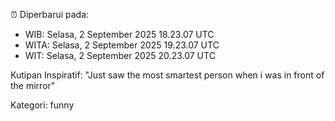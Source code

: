 ⏰ Diperbarui pada:
- WIB: Selasa, 2 September 2025 18.23.07 UTC
- WITA: Selasa, 2 September 2025 19.23.07 UTC
- WIT: Selasa, 2 September 2025 20.23.07 UTC

Kutipan Inspiratif:
"Just saw the most smartest person when i was in front of the mirror"


Kategori: funny


